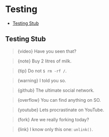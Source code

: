 # Testing

- [Testing Stub](#testing-stub)

<a name="testing-stub"></a>
## Testing Stub

> {video} Have you seen that?

> {note} Buy 2 litres of milk.

> {tip} Do not `$ rm -rf /`.

> {warning} I told you so.

> {github} The ultimate social network.

> {overflow} You can find anything on SO.

> {youtube} Lets procrastinate on YouTube.

> {fork} Are we really forking today?

> {link} I know only this one: `unlink()`.